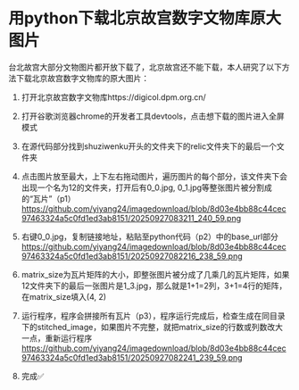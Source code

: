 # 用python下载北京故宫数字文物库原大图片

台北故宫大部分文物图片都开放下载了，北京故宫还不能下载，本人研究了以下方法下载北京故宫数字文物库的原大图片：
	
1. 打开北京故宫数字文物库https://digicol.dpm.org.cn/

2. 打开谷歌浏览器chrome的开发者工具devtools，点击想下载的图片进入全屏模式

3. 在源代码部分找到shuziwenku开头的文件夹下的relic文件夹下的最后一个文件夹

4. 点击图片放至最大，上下左右拖动图片，遍历图片的每个部分，该文件夹下会出现一个名为12的文件夹，打开后有0_0.jpg, 0_1.jpg等整张图片被分割成的“瓦片”（p1）
https://github.com/yiyang24/imagedownload/blob/8d03e4bb88c44cec97463324a5c0fd1ed3ab8151/20250927083211_240_59.png
5. 右键0_0.jpg，复制链接地址，粘贴至python代码（p2）中的base_url部分
https://github.com/yiyang24/imagedownload/blob/8d03e4bb88c44cec97463324a5c0fd1ed3ab8151/20250927082216_238_59.png
6. matrix_size为瓦片矩阵的大小，即整张图片被分成了几乘几的瓦片矩阵，如果12文件夹下的最后一张图片是1_3.jpg，那么就是1+1=2列，3+1=4行的矩阵，在matrix_size填入(4, 2)

7. 运行程序，程序会拼接所有瓦片（p3），程序运行完成后，检查生成在同目录下的stitched_image，如果图片不完整，就把matrix_size的行数或列数改大一点，重新运行程序
https://github.com/yiyang24/imagedownload/blob/8d03e4bb88c44cec97463324a5c0fd1ed3ab8151/20250927082241_239_59.png
8. 完成✅
